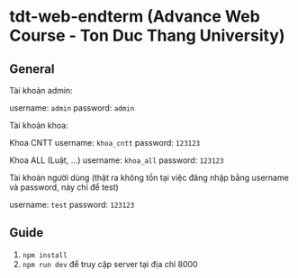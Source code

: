 # tdt-web-endterm (Advance Web Course - Ton Duc Thang University)

## General

Tài khoản admin:

username: `admin`
password: `admin`

Tài khoản khoa:

Khoa CNTT
username: `khoa_cntt`
password: `123123`

Khoa ALL (Luật, ...)
username: `khoa_all`
password: `123123`

Tài khoản người dùng (thật ra không tồn tại việc đăng nhập bằng username và password, này chỉ để test)

username: `test`
password: `123123`

## Guide

1. `npm install`
2. `npm run dev` để truy cập server tại địa chỉ 8000
